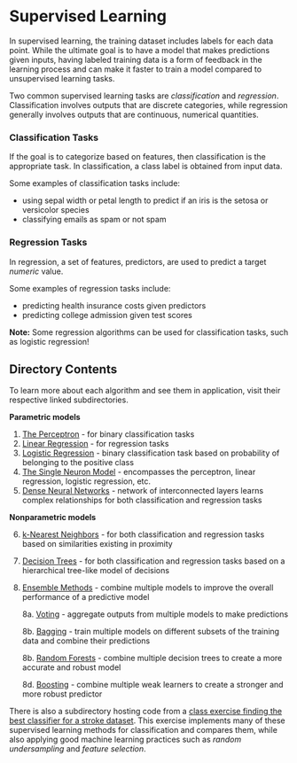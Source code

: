 # Supervised Learning

In supervised learning, the training dataset includes labels for each data point. While the ultimate goal is to have a model that makes predictions given inputs, having labeled training data is a form of feedback in the learning process and can make it faster to train a model compared to unsupervised learning tasks.

Two common supervised learning tasks are *classification* and *regression*. Classification involves outputs that are discrete categories, while regression generally involves outputs that are continuous, numerical quantities.

### Classification Tasks

If the goal is to categorize based on features, then classification is the appropriate task. In classification, a class label is obtained from input data. 

Some examples of classification tasks include:

* using sepal width or petal length to predict if an iris is the setosa or versicolor species
* classifying emails as spam or not spam

### Regression Tasks

In regression, a set of features, predictors, are used to predict a target *numeric* value. 

Some examples of regression tasks include:

* predicting health insurance costs given predictors
* predicting college admission given test scores

**Note:** Some regression algorithms can be used for classification tasks, such as logistic regression!

## Directory Contents

To learn more about each algorithm and see them in application, visit their respective linked subdirectories.

**Parametric models**

1. [The Perceptron](https://github.com/kary5678/INDE-577/tree/main/supervised-learning/perceptron) - for binary classification tasks
2. [Linear Regression](https://github.com/kary5678/INDE-577/tree/main/supervised-learning/linear_regression) - for regression tasks
3. [Logistic Regression](https://github.com/kary5678/INDE-577/tree/main/supervised-learning/logistic_regression) - binary classification task based on probability of belonging to the positive class
4. [The Single Neuron Model](https://github.com/kary5678/INDE-577/tree/main/supervised-learning/single_neuron) - encompasses the perceptron, linear regression, logistic regression, etc.
5. [Dense Neural Networks](https://github.com/kary5678/INDE-577/tree/main/supervised-learning/dense_neural_network) - network of interconnected layers learns complex relationships for both classification and regression tasks

**Nonparametric models**

6. [k-Nearest Neighbors](https://github.com/kary5678/INDE-577/tree/main/supervised-learning/knn) - for both classification and regression tasks based on similarities existing in proximity
7. [Decision Trees](https://github.com/kary5678/INDE-577/tree/main/supervised-learning/decision_trees) - for both classification and regression tasks based on a hierarchical tree-like model of decisions
8. [Ensemble Methods](https://github.com/kary5678/INDE-577/tree/main/supervised-learning/ensemble_methods) - combine multiple models to improve the overall performance of a predictive model

   8a. [Voting](https://github.com/kary5678/INDE-577/tree/main/supervised-learning/ensemble_methods/hard_voting) - aggregate outputs from multiple models to make predictions
   
   8b. [Bagging](https://github.com/kary5678/INDE-577/tree/main/supervised-learning/ensemble_methods/bagging) - train multiple models on different subsets of the training data and combine their predictions
   
   8b. [Random Forests](https://github.com/kary5678/INDE-577/tree/main/supervised-learning/ensemble_methods/random_forests) - combine multiple decision trees to create a more accurate and robust model
   
   8d. [Boosting](https://github.com/kary5678/INDE-577/tree/main/supervised-learning/ensemble_methods/boosting) - combine multiple weak learners to create a stronger and more robust predictor

There is also a subdirectory hosting code from a [class exercise finding the best classifier for a stroke dataset](https://github.com/kary5678/INDE-577/tree/main/supervised-learning/class_exercise_3-31). This exercise implements many of these supervised learning methods for classification and compares them, while also applying good machine learning practices such as *random undersampling* and *feature selection*.
